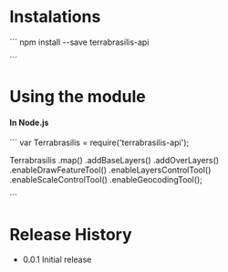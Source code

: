 # Instalations

´´´
npm install --save terrabrasilis-api

´´´

# Using the module

#### In Node.js

´´´
var Terrabrasilis = require('terrabrasilis-api');


Terrabrasilis
    .map() 
    .addBaseLayers()
    .addOverLayers()
    .enableDrawFeatureTool()
    .enableLayersControlTool()
    .enableScaleControlTool()
    .enableGeocodingTool();

´´´

# Release History

* 0.0.1 Initial release